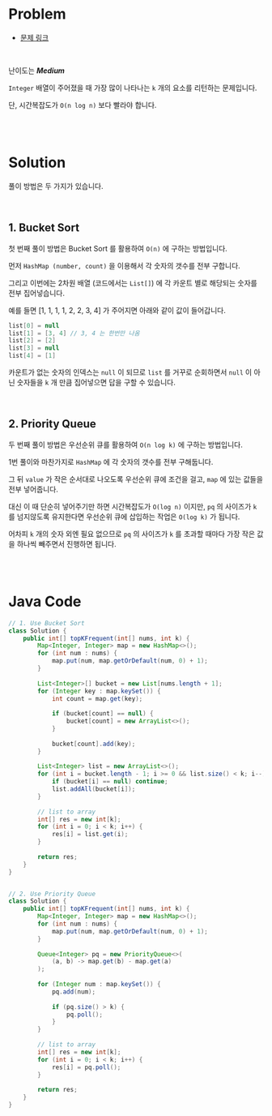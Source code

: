 # Problem

- [문제 링크](https://leetcode.com/problems/top-k-frequent-elements/)

<br>

난이도는 **_Medium_**

`Integer` 배열이 주어졌을 때 가장 많이 나타나는 `k` 개의 요소를 리턴하는 문제입니다.

단, 시간복잡도가 `O(n log n)` 보다 빨라야 합니다.

<br><br>

# Solution

풀이 방법은 두 가지가 있습니다.

<br>

## 1. Bucket Sort

첫 번째 풀이 방법은 Bucket Sort 를 활용하여 `O(n)` 에 구하는 방법입니다.

먼저 `HashMap (number, count)` 을 이용해서 각 숫자의 갯수를 전부 구합니다.

그리고 이번에는 2차원 배열 (코드에서는 `List[]`) 에 각 카운트 별로 해당되는 숫자를 전부 집어넣습니다.

예를 들면 [1, 1, 1, 1, 2, 2, 3, 4] 가 주어지면 아래와 같이 값이 들어갑니다.

```java
list[0] = null
list[1] = [3, 4] // 3, 4 는 한번만 나옴
list[2] = [2]
list[3] = null
list[4] = [1]
```

카운트가 없는 숫자의 인덱스는 `null` 이 되므로 `list` 를 거꾸로 순회하면서 `null` 이 아닌 숫자들을 `k` 개 만큼 집어넣으면 답을 구할 수 있습니다.

<br>

## 2. Priority Queue

두 번째 풀이 방법은 우선순위 큐를 활용하여 `O(n log k)` 에 구하는 방법입니다.

1번 풀이와 마찬가지로 `HashMap` 에 각 숫자의 갯수를 전부 구해둡니다.

그 뒤 `value` 가 작은 순서대로 나오도록 우선순위 큐에 조건을 걸고, `map` 에 있는 값들을 전부 넣어줍니다.

대신 이 때 단순히 넣어주기만 하면 시간복잡도가 `O(log n)` 이지만, `pq` 의 사이즈가 `k` 를 넘지않도록 유지한다면 우선순위 큐에 삽입하는 작업은 `O(log k)` 가 됩니다.

어차피 `k` 개의 숫자 외엔 필요 없으므로 `pq` 의 사이즈가 `k` 를 초과할 때마다 가장 작은 값을 하나씩 빼주면서 진행하면 됩니다.

<br><br>

# Java Code

```java
// 1. Use Bucket Sort
class Solution {
    public int[] topKFrequent(int[] nums, int k) {
        Map<Integer, Integer> map = new HashMap<>();
        for (int num : nums) {
            map.put(num, map.getOrDefault(num, 0) + 1);
        }
        
        List<Integer>[] bucket = new List[nums.length + 1];
        for (Integer key : map.keySet()) {
            int count = map.get(key);
            
            if (bucket[count] == null) {
                bucket[count] = new ArrayList<>();
            }
            
            bucket[count].add(key);
        }
        
        List<Integer> list = new ArrayList<>();
        for (int i = bucket.length - 1; i >= 0 && list.size() < k; i--) {
            if (bucket[i] == null) continue;
            list.addAll(bucket[i]);
        }
        
        // list to array
        int[] res = new int[k];
        for (int i = 0; i < k; i++) {
            res[i] = list.get(i);
        }
        
        return res;
    }
}


// 2. Use Priority Queue
class Solution {
    public int[] topKFrequent(int[] nums, int k) {
        Map<Integer, Integer> map = new HashMap<>();
        for (int num : nums) {
            map.put(num, map.getOrDefault(num, 0) + 1);
        }
        
        Queue<Integer> pq = new PriorityQueue<>(
            (a, b) -> map.get(b) - map.get(a)
        );
        
        for (Integer num : map.keySet()) {
            pq.add(num);
            
            if (pq.size() > k) {
                pq.poll();
            }
        }
        
        // list to array
        int[] res = new int[k];
        for (int i = 0; i < k; i++) {
            res[i] = pq.poll();
        }
        
        return res;
    }
}
```
